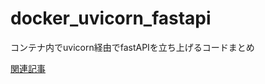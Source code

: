 # docker_uvicorn_fastapi
コンテナ内でuvicorn経由でfastAPIを立ち上げるコードまとめ

[関連記事](https://zenn.dev/kicchan/articles/0006_llyssm_docker_and_uvicorn)
